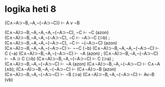 # logika heti 8

{C∧¬A⊃¬B,¬A,¬(¬A⊃¬C)} ⊢ A v ¬B

(C∧¬A)⊃¬B,¬A,¬A,¬A,¬(¬A⊃¬C), ¬C ⊢ ¬C (azon)
(C∧¬A)⊃¬B,¬A,¬A,¬(¬A⊃¬C), ¬C ⊢ ¬A⊃¬C (⊃b) ;
    (C∧¬A)⊃¬B,¬A,¬A,¬(¬A⊃¬C), ¬C ⊢ ¬(¬A⊃¬C) (azon)
(C∧¬A)⊃¬B,¬A,¬A,¬(¬A⊃¬C) ⊢ ¬¬C (¬b)
(C∧¬A)⊃¬B,¬A,¬A,¬(¬A⊃¬C) ⊢ C (¬a)
(C∧¬A)⊃¬B,¬A,¬(¬A⊃¬C) ⊢ ¬A (azon) ; (C∧¬A)⊃¬B,¬A,¬(¬A⊃¬C) ⊢ ¬A ⊃ C (⊃b)
(C∧¬A)⊃¬B,¬A,¬(¬A⊃¬C) ⊢ C (⊃a) ; (C∧¬A)⊃¬B,¬A,¬(¬A⊃¬C) ⊢ ¬A (azon)
(C∧¬A)⊃¬B,¬A,¬(¬A⊃¬C) ⊢ C∧¬A (∧b); (C∧¬A)⊃¬B,¬A,¬(¬A⊃¬C) ⊢ (C∧¬A)⊃¬B (azon)
(C∧¬A)⊃¬B,¬A,¬(¬A⊃¬C) ⊢ ¬B (⊃a)
(C∧¬A)⊃¬B,¬A,¬(¬A⊃¬C) ⊢ Av¬B (vb)
